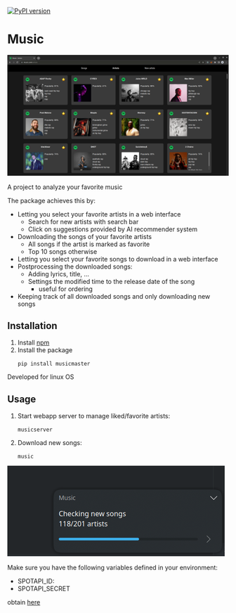 [![PyPI version](https://badge.fury.io/py/musicmaster.svg)](https://badge.fury.io/py/musicmaster)

# Music

![example view](examples/artists.png?raw=true)

A project to analyze your favorite music

The package achieves this by:
* Letting you select your favorite artists in a web interface
    * Search for new artists with search bar
    * Click on suggestions provided by AI recommender system
* Downloading the songs of your favorite artists
    * All songs if the artist is marked as favorite
    * Top 10 songs otherwise
* Letting you select your favorite songs to download in a web interface
* Postprocessing the downloaded songs:
    * Adding lyrics, title, ...
    * Settings the modified time to the release date of the song 
        * useful for ordering
* Keeping track of all downloaded songs and only downloading new songs

## Installation

1) Install [npm](https://www.npmjs.com/)
2) Install the package
    ```shell
    pip install musicmaster
    ```
    
Developed for linux OS

## Usage
1) Start webapp server to manage liked/favorite artists:
    ```shell
    musicserver
    ```
2) Download new songs:
    ```shell
    music
    ```

![progress example](examples/updating.png?raw=true)

Make sure you have the following variables defined in your environment:
* SPOTAPI_ID:
* SPOTAPI_SECRET

obtain [here](https://developer.spotify.com/documentation/general/guides/authorization/app-settings/)

